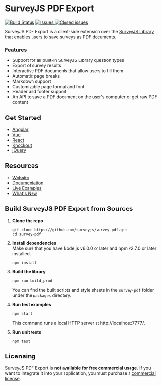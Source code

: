 # SurveyJS PDF Export

[![Build Status](https://dev.azure.com/SurveyJS/SurveyJS%20Integration%20Tests/_apis/build/status/SurveyJS%20Library?branchName=master)](https://dev.azure.com/SurveyJS/SurveyJS%20Integration%20Tests/_build/latest?definitionId=7&branchName=master)
<a href="https://github.com/surveyjs/survey-pdf/issues">
<img alt="Issues" title="Open Issues" src="https://img.shields.io/github/issues/surveyjs/survey-pdf.svg">
</a>
<a href="https://github.com/surveyjs/survey-pdf/issues?utf8=%E2%9C%93&q=is%3Aissue+is%3Aclosed+">
<img alt="Closed issues" title="Closed Issues" src="https://img.shields.io/github/issues-closed/surveyjs/survey-pdf.svg">
</a>

SurveyJS PDF Export is a client-side extension over the [SurveyJS Library](https://github.com/surveyjs/survey-library) that enables users to save surveys as PDF documents.

### Features

- Support for all built-in SurveyJS Library question types
- Export of survey results
- Interactive PDF documents that allow users to fill them
- Automatic page breaks
- Markdown support
- Customizable page format and font
- Header and footer support
- An API to save a PDF document on the user's computer or get raw PDF content

## Get Started

- [Angular](https://surveyjs.io/Documentation/Pdf-Export?id=get-started-angular)
- [Vue](https://surveyjs.io/Documentation/Pdf-Export?id=get-started-vue)
- [React](https://surveyjs.io/Documentation/Pdf-Export?id=get-started-react)
- [Knockout](https://surveyjs.io/Documentation/Pdf-Export?id=get-started-knockout)
- [jQuery](https://surveyjs.io/Documentation/Pdf-Export?id=get-started-jquery)

## Resources

- [Website](https://surveyjs.io/)
- [Documentation](https://surveyjs.io/Documentation/Pdf-Export)
- [Live Examples](https://surveyjs.io/Examples/Pdf-Export)
- [What's New](https://surveyjs.io/WhatsNew)

## Build SurveyJS PDF Export from Sources

1. **Clone the repo**

    ```
    git clone https://github.com/surveyjs/survey-pdf.git
    cd survey-pdf
    ```

1. **Install dependencies**          
Make sure that you have Node.js v6.0.0 or later and npm v2.7.0 or later installed.

    ```
    npm install
    ```

1. **Build the library**

    ```
    npm run build_prod
    ```

    You can find the built scripts and style sheets in the `survey-pdf` folder under the `packages` directory.

1. **Run test examples**

    ```
    npm start
    ```

    This command runs a local HTTP server at http://localhost:7777/.

1. **Run unit tests**

    ```
    npm test
    ```

## Licensing

SurveyJS PDF Export is **not available for free commercial usage**. If you want to integrate it into your application, you must purchase a [commercial license](/Licenses#SurveyCreator).
